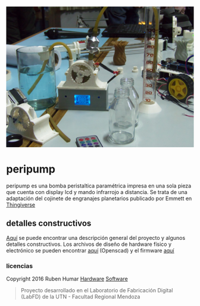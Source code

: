 
![Image of peripump](https://github.com/LabFD/peripump/blob/master/Imagenes/fotolab1.JPG)

# peripump
peripump es una bomba peristaltica paramétrica impresa en una sola pieza que cuenta con display lcd y mando infrarrojo a distancia.
Se trata de una adaptación del cojinete de engranajes planetarios publicado por Emmett en [Thingiverse
](http://www.thingiverse.com/thing:53451)

## detalles constructivos
[Aquí](https://github.com/LabFD/peripump/blob/master/peripump.pdf) se puede encontrar una descripción general del proyecto y algunos detalles constructivos. 
Los archivos de diseño de hardware físico y electrónico se pueden encontrar [aquí](https://github.com/LabFD/peripump/blob/master/Hardware) (Openscad) y el firmware [aquí](https://github.com/LabFD/peripump/blob/master/Firmware) 

### **licencias**
Copyright 2016 Ruben Humar
[Hardware](https://github.com/LabFD/peripump/blob/master/Hardware/Readme.txt)
[Software](https://github.com/LabFD/peripump/blob/master/Firmware/Authors.txt)

>Proyecto desarrollado en el Laboratorio de Fabricación Digital (LabFD) de la UTN - Facultad Regional Mendoza




